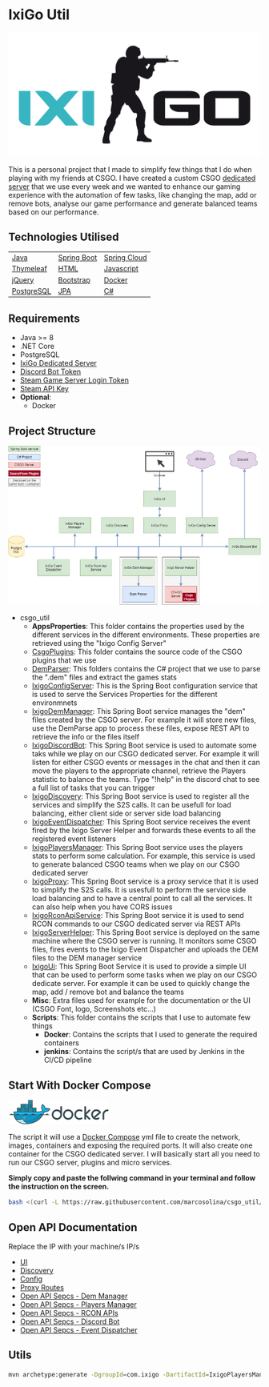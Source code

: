 # IxiGo Util

![Rcon UI](./misc/pictures/ixigo-logo.png)

This is a personal project that I made to simplify few things that I do when playing with my friends at CSGO. I have created a custom CSGO [dedicated server](https://github.com/marcosolina/ixi_go) that we use every week and we wanted to enhance our gaming experience with the automation of few tasks, like changing the map, add or remove bots, analyse our game performance and generate balanced teams based on our performance.

## Technologies Utilised

| | | |
|---|---|---|
| [Java](https://www.oracle.com/java/) | [Spring Boot](https://spring.io/projects/spring-boot) | [Spring Cloud](https://spring.io/projects/spring-cloud) |
| [Thymeleaf](https://www.thymeleaf.org/) | [HTML](https://en.wikipedia.org/wiki/HTML) | [Javascript](https://en.wikipedia.org/wiki/JavaScript) |
| [jQuery](https://jquery.com/) | [Bootstrap](https://getbootstrap.com/) | [Docker](https://www.docker.com/) |
| [PostgreSQL](https://www.postgresql.org/) |[JPA](https://en.wikipedia.org/wiki/Jakarta_Persistence) | [C#](https://en.wikipedia.org/wiki/C_Sharp_(programming_language)) |

## Requirements

- Java >= 8
- .NET Core
- PostgreSQL
- [IxiGo Dedicated Server](https://github.com/marcosolina/ixi_go)
- [Discord Bot Token](./IxigoDiscordBot/)
- [Steam Game Server Login Token](http://steamcommunity.com/dev/managegameservers)
- [Steam API Key](http://steamcommunity.com/dev/apikey)
- **Optional**:
  - Docker

## Project Structure

![Rcon UI](./misc/pictures/Services_Diagram.png)

- csgo_util
  - **AppsProperties**: This folder contains the properties used by the different services in the different environments. These properties are retrieved using the "Ixigo Config Server"
  - [CsgoPlugins](./CsgoPlugins/): This folder contains the source code of the CSGO plugins that we use
  - [DemParser](./DemParser/): This folders contains the C# project that we use to parse the ".dem" files and extract the games stats
  - [IxigoConfigServer](./IxigoConfigServer/): This is the Spring Boot configuration service that is used to serve the Services Properties for the different environmnets
  - [IxigoDemManager](./IxigoDemManager): This Spring Boot service manages the "dem" files created by the CSGO server. For example it will store new files, use the DemParse app to process these files, expose REST API to retrieve the info or the files itself
  - [IxigoDiscordBot](./IxigoDiscordBot/): This Spring Boot service is used to automate some taks while we play on our CSGO dedicated server. For example it will listen for either CSGO events or messages in the chat and then it can move the players to the appropriate channel, retrieve the Players statistic to balance the teams. Type "!help" in the discord chat to see a full list of tasks that you can trigger
  - [IxigoDiscovery](./IxigoDiscovery/): This Spring Boot service is used to register all the services and simplify the S2S calls. It can be usefull for load balancing, either client side or server side load balancing
  - [IxigoEventDispatcher](./IxigoEventDispatcher/): This Spring Boot service receives the event fired by the Ixigo Server Helper and forwards these events to all the registered event listeners
  - [IxigoPlayersManager](./IxigoPlayersManager/): This Spring Boot service uses the players stats to perform some calculation. For example, this service is used to generate balanced CSGO teams when we play on our CSGO dedicated server
  - [IxigoProxy](./IxigoProxy/): This Spring Boot service is a proxy service that it is used to simplify the S2S calls. It is usesfull to perform the service side load balancing and to have a central point to call all the services. It can also help when you have CORS issues
  - [IxigoRconApiService](./IxigoRconApiService/): This Spring Boot service it is used to send RCON commands to our CSGO dedicated server via REST APIs
  - [IxigoServerHelper](./IxigoServerHelper/): This Spring Boot service is deployed on the same machine where the CSGO server is running. It monitors some CSGO files, fires events to the Ixigo Event Dispatcher and uploads the DEM files to the DEM manager service
  - [IxigoUi](./IxigoUi/): This Spring Boot Service it is used to provide a simple UI that can be used to perform some tasks when we play on our CSGO dedicate server. For example it can be used to quickly change the map, add / remove bot and balance the teams
  - **Misc**: Extra files used for example for the documentation or the UI (CSGO Font, logo, Screenshots etc...)
  - **Scripts**: This folder contains the scripts that I use to automate few things
    - **Docker**: Contains the scripts that I used to generate the required containers
    - **jenkins**: Contains the script/s that are used by Jenkins in the CI/CD pipeline

## Start With Docker Compose

![Docker Compose](./misc/pictures/docker_logo200.png)

The script it will use a [Docker Compose](https://docs.docker.com/compose/) yml file to create the network, images, containers and exposing the required ports. It will also create one container for the CSGO dedicated server. I will basically start all you need to run our CSGO server, plugins and micro services.

**Simply copy and paste the follwing command in your terminal and follow the instruction on the screen.**

~~~~bash
bash <(curl -L https://raw.githubusercontent.com/marcosolina/csgo_util/main/Scripts/Docker/setup.sh?$(date +%s))
~~~~

## Open API Documentation

Replace the IP with your machine/s IP/s

- [UI](http://MACHINE_IP:8089/ixigoui/)
- [Discovery](http://MACHINE_IP:8765/ixigodiscovery/)
- [Config](http://MACHINE_IP:8888/config/ixigo-server-helper/docker)
- [Proxy Routes](http://MACHINE_IP:8763/ixigoproxy/actuator/routes)
- [Open API Sepcs - Dem Manager](http://MACHINE_IP:8081/demmanager/swagger-ui.html)
- [Open API Sepcs - Players Manager](http://MACHINE_IP:8087/playersmanager/swagger-ui.html)
- [Open API Sepcs - RCON APIs](http://MACHINE_IP:8084/rcon/swagger-ui.html)
- [Open API Sepcs - Discord Bot](http://MACHINE_IP:8082/discordbot/swagger-ui.html)
- [Open API Sepcs - Event Dispatcher](http://MACHINE_IP:8086/eventsdispatcher/swagger-ui.html)

## Utils

~~~~bash
mvn archetype:generate -DgroupId=com.ixigo -DartifactId=IxigoPlayersManagerContract -DarchetypeArtifactId=maven-archetype-quickstart -DinteractiveMode=false
~~~~
